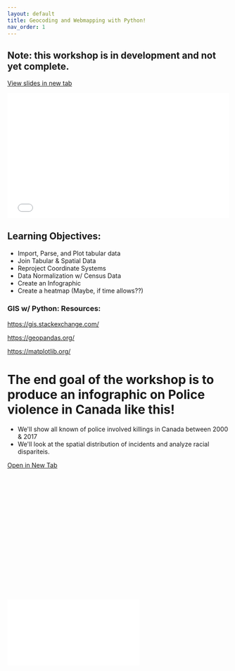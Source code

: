 ```yaml
---
layout: default
title: Geocoding and Webmapping with Python!
nav_order: 1
---
```

## Note: this workshop is in development and not yet complete.

<a href="slides.html" target="_blank">View slides in new tab</a>

<div style="overflow: hidden;
  padding-top: 56.25%;
  position: relative">
  <iframe src="slides.html" title="Processes" scrolling="no" frameborder="0"
    style="border: 0;
   height: 100%;
   left: 0;
   position: absolute;
   top: 0;
   width: 100%;">
   <p>Your browser does not support iframes.</p>
 </iframe>
</div>

## Learning Objectives:

* Import, Parse, and Plot tabular data
* Join Tabular & Spatial Data
* Reproject Coordinate Systems
* Data Normalization w/ Census Data
* Create an Infographic
* Create a heatmap (Maybe, if time allows??)

### GIS w/ Python: Resources:

https://gis.stackexchange.com/

https://geopandas.org/

https://matplotlib.org/



# The end goal of the workshop is to produce an infographic on Police violence in Canada like this!
* We'll show all known of police involved killings in Canada between 2000 & 2017
* We'll look at the spatial distribution of incidents and analyze racial dispariteis.

<a href="InfoGraphic.png" target="_blank">Open in New Tab</a>

<div style="overflow: hidden;
  padding-top: 56.25%;
  position: relative">
  <iframe src="InfoGraphic.png" title="Processes" scrolling="no" frameborder="0"
    style="border: 0;
   height: "400";
   left: 0;
   position: absolute;
   top: 0;
   width: "400";">
   <p>Your browser does not support iframes.</p>
 </iframe>
</div>

